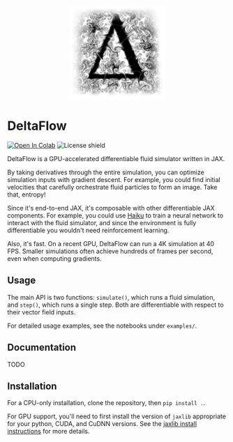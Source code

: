 <p align="center">
  <img src="./resources/delta_fluid.png" />
</p>

# DeltaFlow

[![Open In Colab](https://colab.research.google.com/assets/colab-badge.svg)](https://colab.research.google.com/drive/1Q2wiE_ros0-WQtJMGW0w_Hbl1PHau0hV?usp=sharing)
![License shield](https://img.shields.io/github/license/maxwells-daemons/deltaflow)

DeltaFlow is a GPU-accelerated differentiable fluid simulator written in JAX.

By taking derivatives through the entire simulation, you can optimize simulation inputs with gradient descent.
For example, you could find initial velocities that carefully orchestrate fluid particles to form an image.
Take that, entropy!

Since it's end-to-end JAX, it's composable with other differentiable JAX components.
For example, you could use [Haiku](https://github.com/deepmind/dm-haiku) to train a neural network to interact with the fluid simulator,
and since the environment is fully differentiable you wouldn't need reinforcement learning.

Also, it's fast. On a recent GPU, DeltaFlow can run a 4K simulation at 40 FPS.
Smaller simulations often achieve hundreds of frames per second, even when computing gradients.

## Usage

The main API is two functions: `simulate()`, which runs a fluid simulation, and `step()`, which runs a single step.
Both are differentiable with respect to their vector field inputs.

For detailed usage examples, see the notebooks under `examples/`.

## Documentation

TODO

## Installation

For a CPU-only installation, clone the repository, then `pip install .`.

For GPU support, you'll need to first install the version of `jaxlib` appropriate for
your python, CUDA, and CuDNN versions. See the
[jaxlib install instructions](https://github.com/google/jax#pip-installation)
for more details.
